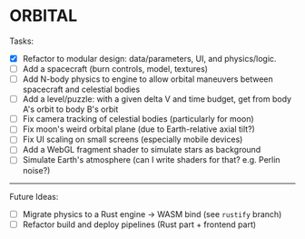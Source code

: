 # ORBITAL

Tasks:

- [x] Refactor to modular design: data/parameters, UI, and physics/logic.
- [ ] Add a spacecraft (burn controls, model, textures)
- [ ] Add N-body physics to engine to allow orbital maneuvers between spacecraft and celestial bodies
- [ ] Add a level/puzzle: with a given delta V and time budget, get from body A's orbit to body B's orbit
- [ ] Fix camera tracking of celestial bodies (particularly for moon)
- [ ] Fix moon's weird orbital plane (due to Earth-relative axial tilt?)
- [ ] Fix UI scaling on small screens (especially mobile devices)
- [ ] Add a WebGL fragment shader to simulate stars as background
- [ ] Simulate Earth's atmosphere (can I write shaders for that? e.g. Perlin noise?)

---

Future Ideas:

- [ ] Migrate physics to a Rust engine -> WASM bind (see `rustify` branch)
- [ ] Refactor build and deploy pipelines (Rust part + frontend part)
